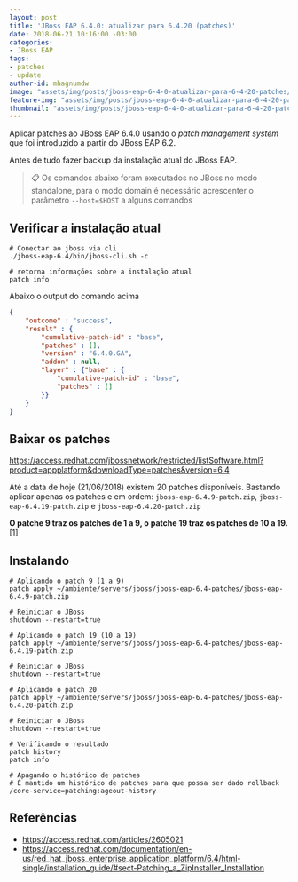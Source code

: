 ```yaml
---
layout: post
title: 'JBoss EAP 6.4.0: atualizar para 6.4.20 (patches)'
date: 2018-06-21 10:16:00 -03:00
categories:
- JBoss EAP
tags:
- patches
- update
author-id: mhagnumdw
image: "assets/img/posts/jboss-eap-6-4-0-atualizar-para-6-4-20-patches/jboss-eap-6-4-0-atualizar-para-6-4-20-patches.png"
feature-img: "assets/img/posts/jboss-eap-6-4-0-atualizar-para-6-4-20-patches/jboss-eap-6-4-0-atualizar-para-6-4-20-patches.png"
thumbnail: "assets/img/posts/jboss-eap-6-4-0-atualizar-para-6-4-20-patches/jboss-eap-6-4-0-atualizar-para-6-4-20-patches.png"
---
```


Aplicar patches ao JBoss EAP 6.4.0 usando o _patch management system_ que foi introduzido a partir do JBoss EAP 6.2.

<!--more-->

Antes de tudo fazer backup da instalação atual do JBoss EAP.

> 📋 Os comandos abaixo foram executados no JBoss no modo standalone, para o modo domain é necessário acrescenter o parâmetro `--host=$HOST` a alguns comandos

## Verificar a instalação atual

```shell
# Conectar ao jboss via cli
./jboss-eap-6.4/bin/jboss-cli.sh -c

# retorna informações sobre a instalação atual
patch info
```

Abaixo o output do comando acima

```json
{
    "outcome" : "success",
    "result" : {
        "cumulative-patch-id" : "base",
        "patches" : [],
        "version" : "6.4.0.GA",
        "addon" : null,
        "layer" : {"base" : {
            "cumulative-patch-id" : "base",
            "patches" : []
        }}
    }
}
```

## Baixar os patches

<https://access.redhat.com/jbossnetwork/restricted/listSoftware.html?product=appplatform&downloadType=patches&version=6.4>

Até a data de hoje (21/06/2018) existem 20 patches disponíveis. Bastando aplicar apenas os patches e em ordem: `jboss-eap-6.4.9-patch.zip`, `jboss-eap-6.4.19-patch.zip` e `jboss-eap-6.4.20-patch.zip`

**O patche 9 traz os patches de 1 a 9, o patche 19 traz os patches de 10 a 19.** [1]

## Instalando

```shell
# Aplicando o patch 9 (1 a 9)
patch apply ~/ambiente/servers/jboss/jboss-eap-6.4-patches/jboss-eap-6.4.9-patch.zip

# Reiniciar o JBoss
shutdown --restart=true

# Aplicando o patch 19 (10 a 19)
patch apply ~/ambiente/servers/jboss/jboss-eap-6.4-patches/jboss-eap-6.4.19-patch.zip

# Reiniciar o JBoss
shutdown --restart=true

# Aplicando o patch 20
patch apply ~/ambiente/servers/jboss/jboss-eap-6.4-patches/jboss-eap-6.4.20-patch.zip

# Reiniciar o JBoss
shutdown --restart=true

# Verificando o resultado
patch history
patch info

# Apagando o histórico de patches
# É mantido um histórico de patches para que possa ser dado rollback
/core-service=patching:ageout-history
```

## Referências

- <https://access.redhat.com/articles/2605021>
- <https://access.redhat.com/documentation/en-us/red_hat_jboss_enterprise_application_platform/6.4/html-single/installation_guide/#sect-Patching_a_ZipInstaller_Installation>
